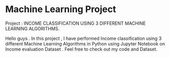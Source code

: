 # Machine Learning Project 
 Project : INCOME CLASSIFICATION USING 3 DIFFERENT MACHINE LEARNING ALGORITHMS.
 
 Hello guys . In this project , I have performed Income classification using 3 different Machine Learning Algorithms in Python using Jupyter Notebook on Income evaluation      Dataset . Feel free to check out my code and Dataset.
